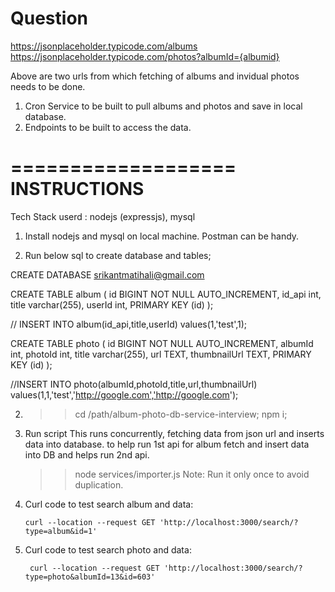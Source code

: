 Question
================

https://jsonplaceholder.typicode.com/albums
https://jsonplaceholder.typicode.com/photos?albumId={albumid}

Above are two urls from which fetching of albums and invidual photos needs to be done.

1. Cron Service to be built to pull albums and photos and save in local database.
2. Endpoints to be built to access the data.




===================
INSTRUCTIONS
===================

Tech Stack userd : nodejs (expressjs), mysql

1. Install nodejs and mysql on local machine. Postman can be handy.

2. Run below sql to create database and tables;

CREATE DATABASE srikantmatihali@gmail.com

CREATE TABLE album (
    id BIGINT NOT NULL AUTO_INCREMENT,
    id_api int,
    title varchar(255),
    userId int,
    PRIMARY KEY (id)
);

// INSERT INTO album(id_api,title,userId) values(1,'test',1);

CREATE TABLE photo (
    id BIGINT NOT NULL AUTO_INCREMENT,
    albumId int,
    photoId int,
    title varchar(255),
    url TEXT,
    thumbnailUrl TEXT,
    PRIMARY KEY (id)
);

//INSERT INTO photo(albumId,photoId,title,url,thumbnailUrl) values(1,1,'test','http://google.com','http://google.com');

2. >>cd /path/album-photo-db-service-interview;
   >>npm i;

3. Run script
   This runs concurrently, fetching data from json url and inserts data into database. 
   to help run 1st api for album fetch and insert data into DB and helps run 2nd api.
   >>node services/importer.js
   Note: Run it only once to avoid duplication.    

4.  Curl code to test search album and data:

    ```
    curl --location --request GET 'http://localhost:3000/search/?type=album&id=1'
    ```

5. Curl code to test search photo and data:
   ```
    curl --location --request GET 'http://localhost:3000/search/?type=photo&albumId=13&id=603'
   ```     
   
